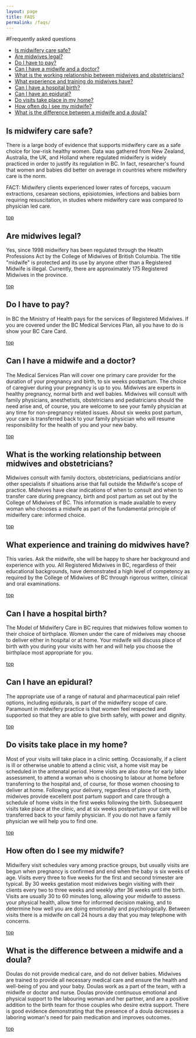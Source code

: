 ```yaml
---
layout: page
title: FAQS
permalink: /faqs/
---
```


#Frequently asked questions
<ul>
<li><a href="#1">Is midwifery care safe?</a></li>
<li><a href="#2">Are midwives legal?</a></li> 
<li><a href="#3">Do I have to pay?</a> </li>
<li><a href="#4">Can I have a midwife and a doctor?</a></li> 
<li><a href="#5">What is the working relationship between midwives and obstetricians?</a></li> 
<li><a href="#6">What experience and training do midwives have?</a></li> 
<li><a href="#7">Can I have a hospital birth?</a></li> 
<li><a href="#8">Can I have an epidural?</a></li>
<li><a href="#9">Do visits take place in my home?</a></li>
<li><a href="#10">How often do I see my midwife?</a></li>
<li><a href="#11">What is the difference between a midwife and a doula?</a></li>
</ul>

<a name="1"></a>
<h2>Is midwifery care safe?</h2> 
There is a large body of evidence that supports midwifery care as a safe choice for low-risk healthy women. Data was gathered from New Zealand, Australia, the UK, and Holland where regulated midwifery is widely practiced in order to justify its regulation in BC. In fact, researcher's found that women and babies did better on average in countries where midwifery care is the norm. 

FACT: Midwifery clients experienced lower rates of forceps, vacuum extractions, cesarean sections, episiotomies, infections and babies born requiring resuscitation, in studies where midwifery care was compared to physician led care. 

<p class="right">
<a href="#top">top</a> 
</p>

<a name="2"></a>
<h2>Are midwives legal?</h2> 
Yes, since 1998 midwifery has been regulated through the Health Professions Act by the College of Midwives of British Columbia. The title "midwife" is protected and its use by anyone other than a Registered Midwife is illegal. Currently, there are approximately 175 Registered Midwives in the province. 

<p class="right">
<a href="#top">top</a>
</p>

<a name="3"></a>
<h2>Do I have to pay?</h2> 
In BC the Ministry of Health pays for the services of Registered Midwives. If you are covered under the BC Medical Services Plan, all you have to do is show your BC Care Card. 

<p class="right">
<a href="#top">top</a>
</p>

<a name="4"></a>
<h2>Can I have a midwife and a doctor?</h2> 
The Medical Services Plan will cover one primary care provider for the duration of your pregnancy and birth, to six weeks postpartum. The choice of caregiver during your pregnancy is up to you. Midwives are experts in healthy pregnancy, normal birth and well babies. Midwives will consult with family physicians, anesthetists, obstetricians and pediatricians should the need arise and, of course, you are welcome to see your family physician at any time for non-pregnancy related issues. About six weeks post partum, your care is transferred back to your family physician who will resume responsibility for the health of you and your new baby. 

<p class="right">
<a href="#top">top</a>
</p>

<a name="5"></a>
<h2>What is the working relationship between midwives and obstetricians?</h2> 
Midwives consult with family doctors, obstetricians, pediatricians and/or other specialists if situations arise that fall outside the Midwife's scope of practice. Midwives have clear indications of when to consult and when to transfer care during pregnancy, birth and post partum as set out by the College of Midwives of BC. This information is made available to every woman who chooses a midwife as part of the fundamental principle of midwifery care: informed choice. 

<p class="right">
<a href="#top">top</a>
</p>
			
<a name="6"></a>
<h2>What experience and training do midwives have?</h2> 
This varies. Ask the midwife, she will be happy to share her background and experience with you. All Registered Midwives in BC, regardless of their educational backgrounds, have demonstrated a high level of competency as required by the College of Midwives of BC through rigorous written, clinical and oral examinations. 

<p class="right">
<a href="#top">top</a>			
</p>			

<a name="7"></a>
<h2>Can I have a hospital birth?</h2> 
The Model of Midwifery Care in BC requires that midwives follow women to their choice of birthplace. Women under the care of midwives may choose to deliver either in hospital or at home. Your midwife will discuss place of birth with you during your visits with her and will help you choose the birthplace most appropriate for you. 

<p class="right">
<a href="#top">top</a>	
</p>
			
<a name="8"></a>
<h2>Can I have an epidural?</h2> 
The appropriate use of a range of natural and pharmaceutical pain relief options, including epidurals, is part of the midwifery scope of care. Paramount in midwifery practice is that women feel respected and supported so that they are able to give birth safely, with power and dignity.	 

<p class="right">
<a href="#top">top</a>				
</p>			
			
<a name="9"></a>
<h2>Do visits take place in my home?</h2> 
Most of your visits will take place in a clinic setting. Occasionally, if a client is ill or otherwise unable to attend a clinic visit, a home visit may be scheduled in the antenatal period. Home visits are also done for early labor assessment, to attend a woman who is choosing to labour at home before transferring to the hospital and, of course, for those women choosing to deliver at home. Following your delivery, regardless of place of birth, midwives provide excellent post partum support and care through a schedule of home visits in the first weeks following the birth. Subsequent visits take place at the clinic, and at six weeks postpartum your care will be transferred back to your family physician. If you do not have a family physician we will help you to find one. 

<p class="right">
<a href="#top">top</a>				
</p>			
			
<a name="10"></a>
<h2>How often do I see my midwife?</h2> 
Midwifery visit schedules vary among practice groups, but usually visits are begun when pregnancy is confirmed and end when the baby is six weeks of age. Visits every three to five weeks for the first and second trimester are typical. By 30 weeks gestation most midwives begin visiting with their clients every two to three weeks and weekly after 36 weeks until the birth. Visits are usually 30 to 60 minutes long, allowing your midwife to assess your physical health, allow time for informed decision making, and to determine how well you are doing emotionally and psychologically. Between visits there is a midwife on call 24 hours a day that you may telephone with concerns. 

<p class="right">
<a href="#top">top</a>
</p>

<a name="11"></a>
<h2>What is the difference between a midwife and a doula?</h2> 
Doulas do not provide medical care, and do not deliver babies. Midwives are trained to provide all necessary medical care and ensure the health and well-being of you and your baby. Doulas work as a part of the team, with a midwife or doctor and nurse. Doulas provide continuous emotional and physical support to the labouring woman and her partner, and are a positive addition to the birth team for those couples who desire extra support. There is good evidence demonstrating that the presence of a doula decreases a laboring woman's need for pain medication and improves outcomes. 

<p class="right">
<a href="#top">top</a>
</p>

